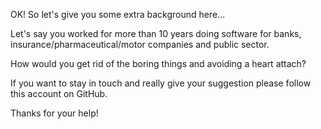 OK! So let's give you some extra background here...

Let's say you worked for more than 10 years doing software for banks,
 insurance/pharmaceutical/motor companies and public sector.

How would you get rid of the boring things and avoiding a heart attach?

If you want to stay in touch and really give your suggestion please follow this account on GitHub.

Thanks for your help!


